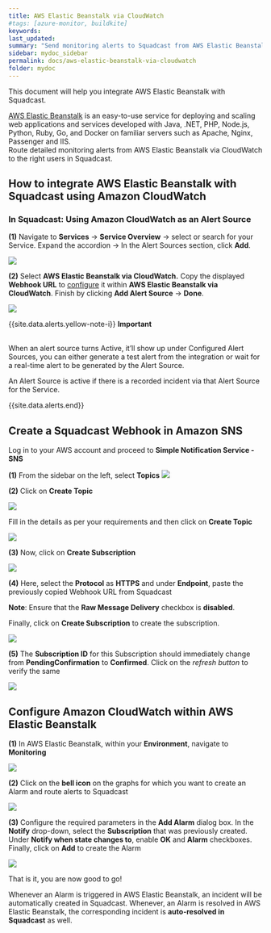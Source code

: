 ```yaml
---
title: AWS Elastic Beanstalk via CloudWatch
#tags: [azure-monitor, buildkite]
keywords: 
last_updated: 
summary: "Send monitoring alerts to Squadcast from AWS Elastic Beanstalk via Amazon CloudWatch"
sidebar: mydoc_sidebar
permalink: docs/aws-elastic-beanstalk-via-cloudwatch
folder: mydoc
---
```


This document will help you integrate AWS Elastic Beanstalk with Squadcast.

[AWS Elastic Beanstalk](https://aws.amazon.com/elasticbeanstalk/) is an easy-to-use service for deploying and scaling web applications and services developed with Java, .NET, PHP, Node.js, Python, Ruby, Go, and Docker on familiar servers such as Apache, Nginx, Passenger and IIS.<br/>
Route detailed monitoring alerts from AWS Elastic Beanstalk via CloudWatch to the right users in Squadcast.

## How to integrate AWS Elastic Beanstalk with Squadcast using Amazon CloudWatch

### In Squadcast: Using Amazon CloudWatch as an Alert Source

**(1)** Navigate to **Services** -> **Service Overview** -> select or search for your Service. Expand the accordion -> In the Alert Sources section, click **Add**.

![](<images/Alert_Sources.png>)

**(2)** Select **AWS Elastic Beanstalk via CloudWatch.** Copy the displayed **Webhook URL** to [configure](aws-elastic-beanstalk-via-cloudwatch#create-a-squadcast-webhook-in-amazon-sns) it within **AWS Elastic Beanstalk via CloudWatch**. Finish by clicking **Add Alert Source** -> **Done**.

![](<images/Amazon Cloudwatch (AWS).png>)

{{site.data.alerts.yellow-note-i}}
<b>Important</b><br/><br/>
<p>When an alert source turns Active, it’ll show up under Configured Alert Sources, you can either generate a test alert from the integration or wait for a real-time alert to be generated by the Alert Source.</p>
<p>An Alert Source is active if there is a recorded incident via that Alert Source for the Service.</p>
{{site.data.alerts.end}}

## Create a Squadcast Webhook in Amazon SNS

Log in to your AWS account and proceed to **Simple Notification Service - SNS**

**(1)** From the sidebar on the left, select **Topics**
![](images/aws_2_a.png)

**(2)** Click on **Create Topic**

![](images/aws_2_b.png)

Fill in the details as per your requirements and then click on **Create Topic**

![](images/aws_2_c.png)

**(3)** Now, click on **Create Subscription**

![](images/aws_3_a.png)

**(4)** Here, select the **Protocol** as **HTTPS** and under **Endpoint**, paste the previously copied Webhook URL from Squadcast

**Note**: Ensure that the **Raw Message Delivery** checkbox is **disabled**.

Finally, click on **Create Subscription** to create the subscription.

![](images/aws_3_b.png)

**(5)** The **Subscription ID** for this Subscription should immediately change from **PendingConfirmation** to **Confirmed**. Click on the *refresh button* to verify the same

![](images/aws_4_a.png)

## Configure Amazon CloudWatch within AWS Elastic Beanstalk

**(1)** In AWS Elastic Beanstalk, within your **Environment**, navigate to **Monitoring**

![](images/aws_elastic_1.png)

**(2)** Click on the **bell icon** on the graphs for which you want to create an Alarm and route alerts to Squadcast

![](images/aws_elastic_2.png)

**(3)** Configure the required parameters in the **Add Alarm** dialog box. In the **Notify** drop-down, select the **Subscription** that was previously created. Under **Notify when state changes to**, enable **OK** and **Alarm** checkboxes. Finally, click on **Add** to create the Alarm

![](images/aws_elastic_3.png)

That is it, you are now good to go! 

Whenever an Alarm is triggered in AWS Elastic Beanstalk, an incident will be automatically created in Squadcast. Whenever, an Alarm is resolved in AWS Elastic Beanstalk, the corresponding incident is **auto-resolved in Squadcast** as well.